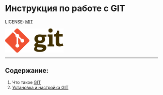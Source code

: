 # Инструкция по работе с GIT

LICENSE: [MIT](License.md)

![](/photo/192px-Git-logo.svg.png)

----
## Содержание:
1. Что такое [GIT](/GIT.md)
2. [Установка и настройка GIT](Install%20GIT.md) 